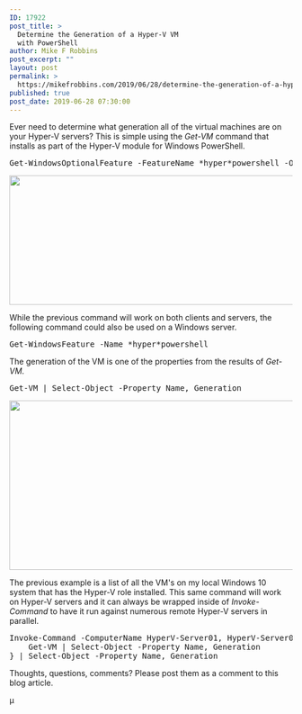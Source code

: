 ```yaml
---
ID: 17922
post_title: >
  Determine the Generation of a Hyper-V VM
  with PowerShell
author: Mike F Robbins
post_excerpt: ""
layout: post
permalink: >
  https://mikefrobbins.com/2019/06/28/determine-the-generation-of-a-hyper-v-vm-with-powershell/
published: true
post_date: 2019-06-28 07:30:00
---
```

Ever need to determine what generation all of the virtual machines are on your Hyper-V servers? This is simple using the <em>Get-VM</em> command that installs as part of the Hyper-V module for Windows PowerShell.
<pre class="lang:ps decode:true">Get-WindowsOptionalFeature -FeatureName *hyper*powershell -Online</pre>
<a href="https://mikefrobbins.com/wp-content/uploads/2019/06/vm-generation1a.jpg"><img class="alignnone size-full wp-image-17923" src="https://mikefrobbins.com/wp-content/uploads/2019/06/vm-generation1a.jpg" alt="" width="859" height="230" /></a>

While the previous command will work on both clients and servers, the following command could also be used on a Windows server.
<pre class="lang:ps decode:true ">Get-WindowsFeature -Name *hyper*powershell</pre>
The generation of the VM is one of the properties from the results of <em>Get-VM</em>.
<pre class="lang:ps decode:true">Get-VM | Select-Object -Property Name, Generation</pre>
<a href="https://mikefrobbins.com/wp-content/uploads/2019/06/vm-generation2a.jpg"><img class="alignnone size-full wp-image-17924" src="https://mikefrobbins.com/wp-content/uploads/2019/06/vm-generation2a.jpg" alt="" width="859" height="301" /></a>

The previous example is a list of all the VM's on my local Windows 10 system that has the Hyper-V role installed. This same command will work on Hyper-V servers and it can always be wrapped inside of <em>Invoke-Command</em> to have it run against numerous remote Hyper-V servers in parallel.
<pre class="lang:ps decode:true ">Invoke-Command -ComputerName HyperV-Server01, HyperV-Server02, HyperV-Server03 {
    Get-VM | Select-Object -Property Name, Generation
} | Select-Object -Property Name, Generation</pre>
Thoughts, questions, comments? Please post them as a comment to this blog article.

µ